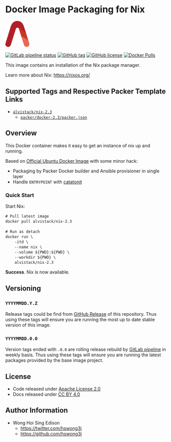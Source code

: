 # Docker Image Packaging for Nix

<img src="/alvistack.svg" width="75" alt="AlviStack">

[![GitLab pipeline status](https://img.shields.io/gitlab/pipeline/alvistack/docker-nix/master)](https://gitlab.com/alvistack/docker-nix/-/pipelines)
[![GitHub tag](https://img.shields.io/github/tag/alvistack/docker-nix.svg)](https://github.com/alvistack/docker-nix/tags)
[![GitHub license](https://img.shields.io/github/license/alvistack/docker-nix.svg)](https://github.com/alvistack/docker-nix/blob/master/LICENSE)
[![Docker Pulls](https://img.shields.io/docker/pulls/alvistack/nix-2.3.svg)](https://hub.docker.com/r/alvistack/nix-2.3)

This image contains an installation of the Nix package manager.

Learn more about Nix: <https://nixos.org/>

## Supported Tags and Respective Packer Template Links

  - [`alvistack/nix-2.3`](https://hub.docker.com/r/alvistack/nix-2.3)
      - [`packer/docker-2.3/packer.json`](https://github.com/alvistack/docker-nix/blob/master/packer/docker-2.3/packer.json)

## Overview

This Docker container makes it easy to get an instance of nix up and running.

Based on [Official Ubuntu Docker Image](https://hub.docker.com/_/ubuntu/) with some minor hack:

  - Packaging by Packer Docker builder and Ansible provisioner in single layer
  - Handle `ENTRYPOINT` with [catatonit](https://github.com/openSUSE/catatonit)

### Quick Start

Start Nix:

    # Pull latest image
    docker pull alvistack/nix-2.3
    
    # Run as detach
    docker run \
        -itd \
        --name nix \
        --volume ${PWD}:${PWD} \
        --workdir ${PWD} \
        alvistack/nix-2.3

**Success**. Nix is now available.

## Versioning

### `YYYYMMDD.Y.Z`

Release tags could be find from [GitHub Release](https://github.com/alvistack/docker-nix/tags) of this repository. Thus using these tags will ensure you are running the most up to date stable version of this image.

### `YYYYMMDD.0.0`

Version tags ended with `.0.0` are rolling release rebuild by [GitLab pipeline](https://gitlab.com/alvistack/docker-nix/-/pipelines) in weekly basis. Thus using these tags will ensure you are running the latest packages provided by the base image project.

## License

  - Code released under [Apache License 2.0](LICENSE)
  - Docs released under [CC BY 4.0](http://creativecommons.org/licenses/by/4.0/)

## Author Information

  - Wong Hoi Sing Edison
      - <https://twitter.com/hswong3i>
      - <https://github.com/hswong3i>
